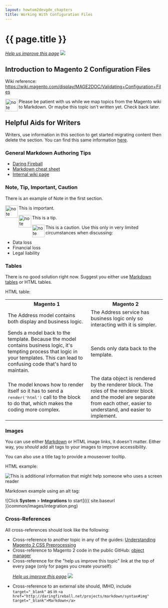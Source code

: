 ```yaml
---
layout: howtom2devgde_chapters
title: Working With Configuration Files
---
```

 
<h1 id="m2devgde-config-files">{{ page.title }}</h1>

<p><a href="{{ site.githuburl }}m2devgde/view/RENAME.md" target="_blank"><em>Help us improve this page</em></a>&nbsp;<img src="{{ site.baseurl }}common/images/newWindow.gif"/></p>

<h2 id="m2devgde-config-files-intro">Introduction to Magento 2 Configuration Files</h2> 

Wiki reference: https://wiki.magento.com/display/MAGE2DOC/Validating+Configuration+Files

<div class="bs-callout bs-callout-info" id="info">
  <img src="{{ site.baseurl }}common/images/icon_note.png" alt="note" align="left" width="40" />
<span class="glyphicon-class">
  <p>Please be patient with us while we map topics from the Magento wiki to Markdown. Or maybe this topic isn't written yet. Check back later.</p></span>
</div>

<h2 id="help">Helpful Aids for Writers</h2>

Writers, use information in this section to get started migrating content then delete the section. You can find this same information <a href="https://github.corp.ebay.com/stevjohnson/internal-documentation/blob/master/markdown-samples/complex-examples.md" target="_blank">here</a>.

### General Markdown Authoring Tips

*	<a href="http://daringfireball.net/projects/markdown/syntax" target="_blank">Daring Fireball</a>
*	<a href="https://github.com/adam-p/markdown-here/wiki/Markdown-Cheatsheet" target="_blank">Markdown cheat sheet</a>
*	<a href="https://wiki.corp.x.com/display/WRI/Markdown+Authoring+Part+2%2C+Markdown+Authoring+Tips" target="_blank">Internal wiki page</a>

### Note, Tip, Important, Caution

There is an example of Note in the first section.

  <div class="bs-callout bs-callout-warning" id="warning">
    <img src="{{ site.baseurl }}common/images/icon_important.png" alt="note" align="left" width="40" />
	<span class="glyphicon-class">
    <p>This is important. </p></span>
  </div>
  
<div class="bs-callout bs-callout-warning" id="warning">
  <img src="{{ site.baseurl }}common/images/icon_tip.png" alt="note" align="left" width="40" />
<span class="glyphicon-class">
  <p>This is a tip. </p></span>
</div>

<div class="bs-callout bs-callout-danger" id="danger">
  <img src="{{ site.baseurl }}common/images/icon_caution.png" alt="note" align="left" width="40" />
<span class="glyphicon-class">
  <p>This is a caution. Use this only in very limited circumstances when discussing:
  <ul class="note"><li>Data loss</li>
  <li>Financial loss</li>
  <li>Legal liability</li></ul></p></span>
</div>

### Tables

There is no good solution right now. Suggest you either use <a href="https://github.com/adam-p/markdown-here/wiki/Markdown-Cheatsheet#tables" target="_blank">Markdown tables</a> or HTML tables.

HTML table:

<table>
	<tbody>
		<tr class="table-headings">
			<th>Magento 1</th>
			<th>Magento 2</th>
		</tr>
	<tr>
		<td>The Address model contains both display and business logic.</td>
		<td>The Address service has business logic only so interacting with it is simpler.</td>
	</tr>
	<tr>
		<td>Sends a model back to the template. Because the model contains business logic, it's tempting process that logic in your templates. This can lead to confusing code that's hard to maintain.</td>
		<td>Sends only data back to the template. </td>
	</tr>
	<tr>
		<td>The model knows how to render itself so it has to send a <tt>render('html')</tt> call to the block to do that, which makes the coding more complex. </td>
		<td>The data object is rendered by the renderer block. The roles of the renderer block and the model are separate from each other, easier to understand, and easier to implement.</td>
	</tr>
	</tbody>
</table>

### Images

You can use either <a href="http://daringfireball.net/projects/markdown/syntax#img" target="_blank">Markdown</a> or HTML image links, it doesn't matter. Either way, you *should* add alt tags to your images to improve accessibility.

You can also use a title tag to provide a mouseover tooltip.

HTML example:

<p><img src="{{ site.baseurl }}common/images/services_service-interaction_addr-book_mage1.png" alt="This is additional information that might help someone who uses a screen reader"></p>

Markdown example using an alt tag:

![Click **System** > **Integrations** to start]({{ site.baseurl }}common/images/integration.png)

### Cross-References

All cross-references should look like the following:

*	Cross-reference to another topic in any of the guides: <a href="{{ site.gdeurl }}m2fedg/css/css-preprocess.html">Understanding Magento 2 CSS Preprocessing</a>
*	Cross-reference to Magento 2 code in the public GitHub: <a href="{{ site.mage2000url }}blob/master/lib/internal/Magento/Framework/ObjectManager/ObjectManager.php" target="_blank">object manager</a>
*	Cross-reference for the "help us improve this topic" link at the top of every page (only for pages you create yourself): <p><a href="{{ site.githuburl }}m2fedg/fedg-overview.md" target="_blank"><em>Help us improve this page</em></a>&nbsp;<img src="{{ site.baseurl }}common/images/newWindow.gif"/></p>
* 	Cross-reference to an external site should, IMHO, include `target="_blank"` as in `<a href="http://daringfireball.net/projects/markdown/syntax#img" target="_blank">Markdown</a>`

